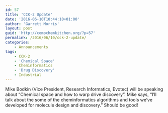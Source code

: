 ```yaml
---
id: 57
title: 'CCK-2 Update'
date: '2016-06-10T10:44:10+01:00'
author: 'Garrett Morris'
layout: post
guid: 'http://compchemkitchen.org/?p=57'
permalink: /2016/06/10/cck-2-update/
categories:
    - Announcements
tags:
    - CCK-2
    - 'Chemical Space'
    - Cheminformatics
    - 'Drug Discovery'
    - Industrial
---
```


Mike Bodkin (Vice President, Research Informatics, Evotec) will be speaking about “Chemical space and how to warp drive discovery”. Mike says, “I’ll talk about the some of the cheminformatics algorithms and tools we’ve developed for molecule design and discovery.” Should be good!